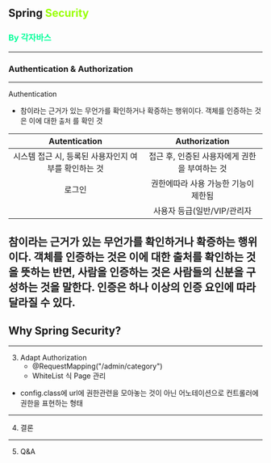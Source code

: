 ## Spring <span style="color:#99FF00">Security</span><br>
### **<span style="color:#00ff99">By 각자바스</span>**
---
### **Authentication** & **Authorization**

---

Authentication
- 참이라는 근거가 있는 무언가를 확인하거나 확증하는 행위이다. 객체를 인증하는 것은 이에 대한 <span style="font-size:15px">`출처`</span> 를 확인 것

|Autentication|Authorization|
|:-:|:-:|
|시스템 접근 시, 등록된 사용자인지 여부를 확인하는 것| 접근 후, 인증된 사용자에게 권한을 부여하는 것|
|로그인|권한에따라 사용 가능한 기능이 제한됨|
||사용자 등급(일반/VIP/관리자|

참이라는 근거가 있는 무언가를 확인하거나 확증하는 행위이다. 객체를 인증하는 것은 이에 대한 출처를 확인하는 것을 뜻하는 반면, 사람을 인증하는 것은 사람들의 신분을 구성하는 것을 말한다. 인증은 하나 이상의 인증 요인에 따라 달라질 수 있다.
---
## **Why Spring Security?**


---
3. Adapt Authorization
    - @RequestMapping("/admin/category")
    - WhiteList 식 Page 관리
- config.class에 url에 권한관련을 모아놓는 것이 아닌 어노테이션으로 컨트롤러에 권한을 표현하는 형태


---
4. 결론


---
5. Q&A

